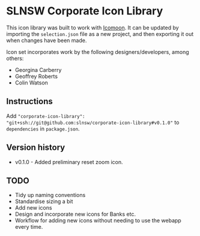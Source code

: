 # SLNSW Corporate Icon Library

This icon library was built to work with [Icomoon](https://icomoon.io/). It can
be updated by importing the `selection.json` file as a new project, and then
exporting it out when changes have been made.

Icon set incorporates work by the following designers/developers, among others:

* Georgina Carberry
* Geoffrey Roberts
* Colin Watson

## Instructions

Add `"corporate-icon-library": "git+ssh://git@github.com:slnsw/corporate-icon-library#v0.1.0"` to `dependencies` in `package.json`.

## Version history

* v0.1.0 - Added preliminary reset zoom icon.

## TODO

* Tidy up naming conventions
* Standardise sizing a bit
* Add new icons
* Design and incorporate new icons for Banks etc.
* Workflow for adding new icons without needing to use the webapp every time.
